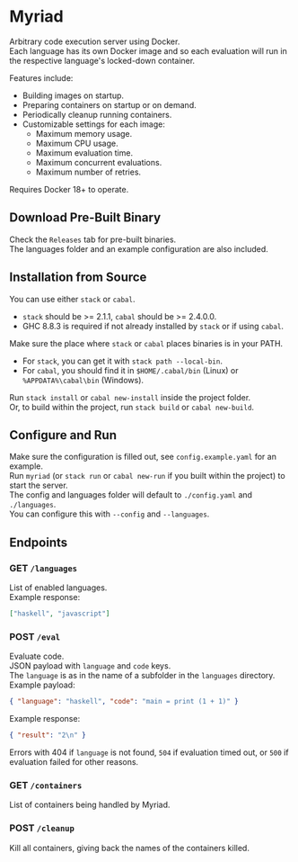 # Myriad

Arbitrary code execution server using Docker.  
Each language has its own Docker image and so each evaluation will run in the respective language's locked-down container.  

Features include:

- Building images on startup.
- Preparing containers on startup or on demand.
- Periodically cleanup running containers.
- Customizable settings for each image:
    - Maximum memory usage.
    - Maximum CPU usage.
    - Maximum evaluation time.
    - Maximum concurrent evaluations.
    - Maximum number of retries.

Requires Docker 18+ to operate.  

## Download Pre-Built Binary

Check the `Releases` tab for pre-built binaries.  
The languages folder and an example configuration are also included.  

## Installation from Source

You can use either `stack` or `cabal`.  
- `stack` should be >= 2.1.1, `cabal` should be >= 2.4.0.0.
- GHC 8.8.3 is required if not already installed by `stack` or if using `cabal`.

Make sure the place where `stack` or `cabal` places binaries is in your PATH.  
- For `stack`, you can get it with `stack path --local-bin`.
- For `cabal`, you should find it in `$HOME/.cabal/bin` (Linux) or `%APPDATA%\cabal\bin` (Windows).

Run `stack install` or `cabal new-install` inside the project folder.  
Or, to build within the project, run `stack build` or `cabal new-build`.  

## Configure and Run

Make sure the configuration is filled out, see `config.example.yaml` for an example.  
Run `myriad` (or `stack run` or `cabal new-run` if you built within the project) to start the server.  
The config and languages folder will default to `./config.yaml` and `./languages`.  
You can configure this with `--config` and `--languages`.  

## Endpoints

### **GET** `/languages`

List of enabled languages.  
Example response:  

```json
["haskell", "javascript"]
```

### **POST** `/eval`

Evaluate code.  
JSON payload with `language` and `code` keys.  
The `language` is as in the name of a subfolder in the `languages` directory.  
Example payload:  

```json
{ "language": "haskell", "code": "main = print (1 + 1)" }
```

Example response:  

```json
{ "result": "2\n" }
```

Errors with 404 if `language` is not found, `504` if evaluation timed out, or `500` if evaluation failed for other reasons.  

### **GET** `/containers`

List of containers being handled by Myriad.  

### **POST** `/cleanup`

Kill all containers, giving back the names of the containers killed.  
